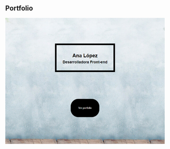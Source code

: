 ## Portfolio

![alt text](https://raw.githubusercontent.com/Analo-pez/Portfolio/master/src/images/Portfolio.png) 
